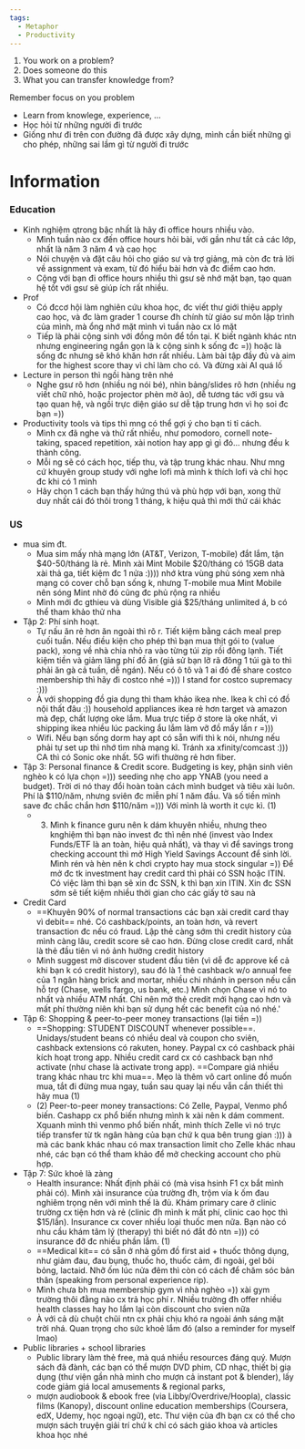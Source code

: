 ```yaml
---
tags:
  - Metaphor
  - Productivity
---
```

1. You work on a problem?
2. Does someone do this
3. What you can transfer knowledge from?

Remember focus on you problem

- Learn from knowlege, experience, ...
- Học hỏi từ những người đi trước
- Giống như đi trên con đường đã được xây dựng, mình cần biết những gì cho phép, những sai lầm gì từ người đi trước

# Information

### Education

- Kinh nghiệm qtrong bậc nhất là hãy đi office hours nhiều vào. 
	- Mình tuần nào cx đến office hours hỏi bài, với gần như tất cả các lớp, nhất là năm 3 năm 4 và cao học
	- Nói chuyện và đặt câu hỏi cho giáo sư và trợ giảng, mà còn đc trả lời về assignment và exam, từ đó hiểu bài hơn và đc điểm cao hơn. 
	- Cộng với bạn đi office hours nhiều thì gsư sẽ nhớ mặt bạn, tạo quan hệ tốt với gsư sẽ giúp ích rất nhiều.
- Prof
	- Có đccơ hội làm nghiên cứu khoa học, đc viết thư giới thiệu apply cao học, và đc làm grader 1 course đh chính từ giáo sư môn lập trình của mình, mà ổng nhớ mặt mình vì tuần nào cx ló mặt
	- Tiếp là phải cộng sinh với đồng môn để tồn tại. K biết ngành khác ntn nhưng engineering ngắn gọn là k cộng sinh k sống đc =)) hoặc là sống đc nhưng sẽ khó khăn hơn rất nhiều. Làm bài tập đầy đủ và aim for the highest score thay vì chỉ làm cho có. Và đừng xài AI quá lố
- Lecture in person thì ngồi hàng trên nhé
	- Nghe gsư rõ hơn (nhiều ng nói bé), nhìn bảng/slides rõ hơn (nhiều ng viết chữ nhỏ, hoặc projector phèn mờ ảo), dễ tương tác với gsu và tạo quan hệ, và ngồi trực diện giáo sư dễ tập trung hơn vì họ soi đc bạn =)) 
- Productivity tools và tips thì mng có thể gợi ý cho bạn ti tỉ cách. 
	- Mình cx đã nghe và thử rất nhiều, như pomodoro, cornell note-taking, spaced repetition, xài notion hay app gì gì đó… nhưng đều k thành công. 
	- Mỗi ng sẽ có cách học, tiếp thu, và tập trung khác nhau. Như mng cứ khuyên group study với nghe lofi mà mình k thích lofi và chỉ học đc khi có 1 mình
	- Hãy chọn 1 cách bạn thấy hứng thú và phù hợp với bạn, xong thử duy nhất cái đó thôi trong 1 tháng, k hiệu quả thì mới thử cái khác

### US

- mua sim đt. 
	- Mua sim mấy nhà mạng lớn (AT&T, Verizon, T-mobile) đắt lắm, tận $40-50/tháng là rẻ. Mình xài Mint Mobile $20/tháng có 15GB data xài thả ga, tiết kiệm đc 1 nửa :)))) nhớ ktra vùng phủ sóng xem nhà mạng có cover chỗ bạn sống k, nhưng T-mobile mua Mint Mobile nên sóng Mint nhờ đó cũng đc phủ rộng ra nhiều
	- Mình mới đc gthieu và dùng Visible giá $25/tháng unlimited á, b có thể tham khảo thử nha
- Tập 2: Phí sinh hoạt.
	- Tự nấu ăn rẻ hơn ăn ngoài thì rõ r. Tiết kiệm bằng cách meal prep cuối tuần. Nếu điều kiện cho phép thì bạn mua thịt gói to (value pack), xong về nhà chia nhỏ ra vào từng túi zip rồi đông lạnh. Tiết kiệm tiền và giảm lãng phí đồ ăn (giả sử bạn lỡ rã đông 1 túi gà to thì phải ăn gà cả tuần, dễ ngán). Nếu có ô tô và 1 ai đó để share costco membership thì hãy đi costco nhé =))) I stand for costco supremacy :)))
	- À với shopping đồ gia dụng thì tham khảo ikea nhe. Ikea k chỉ có đồ nội thất đâu :)) household appliances ikea rẻ hơn target và amazon mà đẹp, chất lượng oke lắm. Mua trực tiếp ở store là oke nhất, vì shipping ikea nhiều lúc packing ẩu lắm làm vỡ đồ mấy lần r =)))
	- Wifi. Nếu bạn sống dorm hay apt có sẵn wifi thì k nói, nhưng nếu phải tự set up thì nhớ tìm nhà mạng kĩ. Tránh xa xfinity/comcast :))) CA thì có Sonic oke nhất. 5G wifi thường rẻ hơn fiber.
- Tập 3: Personal finance & Credit score. Budgeting is key, phận sinh viên nghèo k có lựa chọn =))) seeding nhẹ cho app YNAB (you need a budget). Trời ơi nó thay đổi hoàn toàn cách mình budget và tiêu xài luôn. Phí là $110/năm, nhưng sviên đc miễn phí 1 năm đầu. Và số tiền mình save đc chắc chắn hơn $110/năm =))) Với mình là worth it cực kì. (1)  
	- 3) Mình k finance guru nên k dám khuyên nhiều, nhưng theo knghiệm thì bạn nào invest đc thì nên nhé (invest vào Index Funds/ETF là an toàn, hiệu quả nhất), và thay vì để savings trong checking account thì mở High Yield Savings Account để sinh lời. Mình rén và hèn nên k chơi crypto hay mua stock singular =)) Để mở đc tk investment hay credit card thì phải có SSN hoặc ITIN. Có việc làm thì bạn sẽ xin đc SSN, k thì bạn xin ITIN. Xin đc SSN sớm sẽ tiết kiệm nhiều thời gian cho các giấy tờ sau nà
- Credit Card
	- ==Khuyên 90% of normal transactions các bạn xài credit card thay vì debit== nhé. Có cashback/points, an toàn hơn, và revert transaction đc nếu có fraud. Lập thẻ càng sớm thì credit history của mình càng lâu, credit score sẽ cao hơn. Đừng close credit card, nhất là thẻ đầu tiên vì nó ảnh hưởng credit history
	- Mình suggest mở discover student đầu tiên (vì dễ đc approve kể cả khi bạn k có credit history), sau đó là 1 thẻ cashback w/o annual fee của 1 ngân hàng brick and mortar, nhiều chi nhánh in person nếu cần hỗ trợ (Chase, wells fargo, us bank, etc.) Mình chọn Chase vì nó to nhất và nhiều ATM nhất. Chỉ nên mở thẻ credit mới hạng cao hơn và mất phí thường niên khi bạn sử dụng hết các benefit của nó nhé.'
- Tập 6: Shopping & peer-to-peer money transactions (lại tiền =))
	- ==Shopping: STUDENT DISCOUNT whenever possible==. Unidays/student beans có nhiều deal và coupon cho sviên, cashback extensions có rakuten, honey. Paypal cx có cashback phải kích hoạt trong app. Nhiều credit card cx có cashback bạn nhớ activate (như chase là activate trong app). ==Compare giá nhiều trang khác nhau trc khi mua==. Mẹo là thêm vô cart online đồ muốn mua, tắt đi đừng mua ngay, tuần sau quay lại nếu vẫn cần thiết thì hãy mua (1)
	- (2) Peer-to-peer money transactions: Có Zelle, Paypal, Venmo phổ biến. Cashapp cx phổ biến nhưng mình k xài nên k dám comment. Xquanh mình thì venmo phổ biến nhất, mình thích Zelle vì nó trực tiếp transfer từ tk ngân hàng của bạn chứ k qua bên trung gian :))) à mà các bank khác nhau có max transaction limit cho Zelle khác nhau nhé, các bạn có thể tham khảo để mở checking account cho phù hợp.
- Tập 7: Sức khoẻ là zàng
	- Health insurance: Nhất định phải có (mà visa hsinh F1 cx bắt mình phải có). Mình xài insurance của trường đh, trộm vía k ốm đau nghiêm trọng nên với mình thế là đủ. Khám primary care ở clinic trường cx tiện hơn và rẻ (clinic đh mình k mất phí, clinic cao học thì $15/lần). Insurance cx cover nhiều loại thuốc men nữa. Bạn nào có nhu cầu khám tâm lý (therapy) thì biết nó đắt đỏ ntn =))) có insurance đỡ đc nhiều phần lắm. (1)
	- ==Medical kit== có sẵn ở nhà gồm đồ first aid + thuốc thông dụng, như giảm đau, đau bụng, thuốc ho, thuốc cảm, đi ngoài, gel bôi bỏng, lactaid. Nhỡ ốm lúc nửa đêm thì còn có cách để chăm sóc bản thân (speaking from personal experience rip). 
	- Mình chưa bh mua membership gym vì nhà nghèo =)) xài gym trường thôi đằng nào cx trả học phí r. Nhiều trường đh offer nhiều health classes hay ho lắm lại còn discount cho svien nữa
	- À với cả dù chuột chũi ntn cx phải chịu khó ra ngoài ánh sáng mặt trời nhá. Quan trọng cho sức khoẻ lắm đó (also a reminder for myself lmao)
- Public libraries + school libraries
	- Public library làm thẻ free, mà quá nhiều resources đáng quý. Mượn sách đã đành, các bạn có thể mượn DVD phim, CD nhạc, thiết bị gia dụng (thư viện gần nhà mình cho mượn cả instant pot & blender), lấy code giảm giá local amusements & regional parks,
	- mượn audiobook & ebook free (via Libby/Overdrive/Hoopla), classic films (Kanopy), discount online education memberships (Coursera, edX, Udemy, học ngoại ngữ), etc. Thư viện của đh bạn cx có thể cho mượn sách truyện giải trí chứ k chỉ có sách giáo khoa và articles khoa học nhé